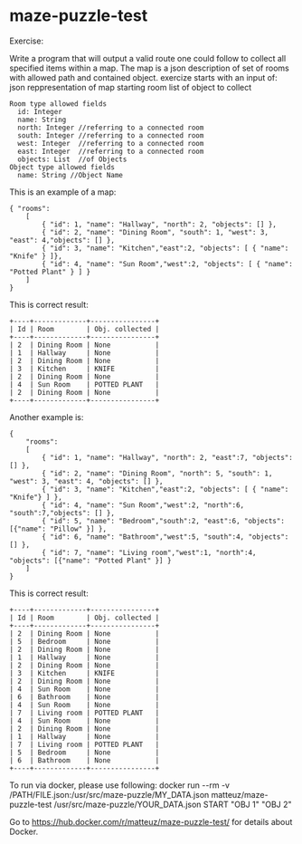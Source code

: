 # maze-puzzle-test

Exercise:

Write a program that will output a valid route one could follow to collect all specified items within a map. The map is a json description of set of rooms with allowed path and contained object.
exercize starts with an input of:
json reppresentation of map starting room
list of object to collect

```
Room type allowed fields
  id: Integer
  name: String
  north: Integer //referring to a connected room
  south: Integer //referring to a connected room
  west: Integer  //referring to a connected room
  east: Integer  //referring to a connected room
  objects: List  //of Objects
Object type allowed fields
  name: String //Object Name
```

This is an example of a map:
```
{ "rooms": 
	[
		{ "id": 1, "name": "Hallway", "north": 2, "objects": [] },
		{ "id": 2, "name": "Dining Room", "south": 1, "west": 3, "east": 4,"objects": [] },
		{ "id": 3, "name": "Kitchen","east":2, "objects": [ { "name": "Knife" } ]},
		{ "id": 4, "name": "Sun Room","west":2, "objects": [ { "name": "Potted Plant" } ] }
	]
}

```

This is correct result:
```
+----+-------------+----------------+
| Id | Room        | Obj. collected |
+----+-------------+----------------+
| 2  | Dining Room | None           |
| 1  | Hallway     | None           |
| 2  | Dining Room | None           |
| 3  | Kitchen     | KNIFE          |
| 2  | Dining Room | None           |
| 4  | Sun Room    | POTTED PLANT   |
| 2  | Dining Room | None           |
+----+-------------+----------------+
```

Another example is:
```
{
	"rooms":
	[
		{ "id": 1, "name": "Hallway", "north": 2, "east":7, "objects": [] },
		{ "id": 2, "name": "Dining Room", "north": 5, "south": 1, "west": 3, "east": 4, "objects": [] },
		{ "id": 3, "name": "Kitchen","east":2, "objects": [ { "name": "Knife"} ] },
		{ "id": 4, "name": "Sun Room","west":2, "north":6, "south":7,"objects": [] },
		{ "id": 5, "name": "Bedroom","south":2, "east":6, "objects": [{"name": "Pillow" }] },
		{ "id": 6, "name": "Bathroom","west":5, "south":4, "objects": [] },
		{ "id": 7, "name": "Living room","west":1, "north":4, "objects": [{"name": "Potted Plant" }] }
	]
}

```

This is correct result:
```
+----+-------------+----------------+
| Id | Room        | Obj. collected |
+----+-------------+----------------+
| 2  | Dining Room | None           |
| 5  | Bedroom     | None           |
| 2  | Dining Room | None           |
| 1  | Hallway     | None           |
| 2  | Dining Room | None           |
| 3  | Kitchen     | KNIFE          |
| 2  | Dining Room | None           |
| 4  | Sun Room    | None           |
| 6  | Bathroom    | None           |
| 4  | Sun Room    | None           |
| 7  | Living room | POTTED PLANT   |
| 4  | Sun Room    | None           |
| 2  | Dining Room | None           |
| 1  | Hallway     | None           |
| 7  | Living room | POTTED PLANT   |
| 5  | Bedroom     | None           |
| 6  | Bathroom    | None           |
+----+-------------+----------------+
```

To run via docker, please use following:
docker run --rm -v /PATH/FILE.json:/usr/src/maze-puzzle/MY_DATA.json matteuz/maze-puzzle-test /usr/src/maze-puzzle/YOUR_DATA.json START "OBJ 1" "OBJ 2"


Go to https://hub.docker.com/r/matteuz/maze-puzzle-test/ for details about Docker.